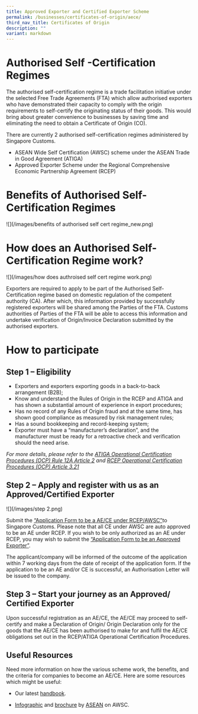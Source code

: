 ```yaml
---
title: Approved Exporter and Certified Exporter Scheme
permalink: /businesses/certificates-of-origin/aece/
third_nav_title: Certificates of Origin
description: ""
variant: markdown
---
```

# Authorised Self -Certification Regimes 
The authorised self-certification regime is a trade facilitation initiative under the selected Free Trade Agreements (FTA) which allow authorised exporters who have demonstrated their capacity to comply with the origin requirements to self-certify the originating status of their goods. This would bring about greater convenience to businesses by saving time and eliminating the need to obtain a Certificate of Origin (CO). 
 
There are currently 2 authorised self-certification regimes administered by Singapore Customs. 
-	ASEAN Wide Self Certification (AWSC) scheme under the ASEAN Trade in Good Agreement (ATIGA)
-	Approved Exporter Scheme under the Regional Comprehensive Economic Partnership Agreement (RCEP)

# Benefits of Authorised Self-Certification Regimes

![](/images/benefits of authorised self cert regime_new.png)

# How does an Authorised Self-Certification Regime work?
![](/images/how does authroised self cert regime work.png)

Exporters are required to apply to be part of the Authorised Self- Certification regime based on domestic regulation of the competent authority (CA). After which, this information provided by successfully registered exporters will be shared among the Parties of the FTA.  Customs authorities of Parties of the FTA will be able to access this information and undertake verification of Origin/Invoice Declaration submitted by the authorised exporters.
# How to participate
## Step 1 – Eligibility 

-	Exporters and exporters exporting goods in a back-to-back arrangement (B2B);
-	Know and understand the Rules of Origin in the RCEP and ATIGA and has shown a substantial amount of experience in export procedures;
-	Has no record of any Rules of Origin fraud and at the same time, has shown good compliance as measured by risk management rules;
-	Has a sound bookkeeping and record-keeping system;
-	Exporter must have a “manufacturer’s declaration”, and the manufacturer must be ready for a retroactive check and verification should the need arise.

*For more details, please refer to the [ATIGA Operational Certification Procedures (OCP) Rule 12A Article 2](https://www.enterprisesg.gov.sg/-/media/esg/files/non-financial-assistance/for-companies/free-trade-agreements/asean-fta/legal-text/AFTA_Annex8_Amended_ATIGA_OCP_to_allow_AWSC_from_20Sep2020.pdf) and [RCEP Operational Certification Procedures (OCP) Article 3.21](https://www.mti.gov.sg/-/media/MTI/Microsites/RCEP/All-Chapters-and-Market-Access-Annexes/Chapter-Text/Chapter-3.pdf?la=en&hash=766D21BE82A0AF4073B5902A6A489BEEFBEC62DB)*

## Step 2 – Apply and register with us as an Approved/Certified Exporter

![](/images/step 2.png)

Submit the [“Application Form to be a AE/CE under RCEP/AWSC”](https://go.gov.sg/certified-exporter)to Singapore Customs. Please note that all CE under AWSC are auto approved to be an AE under RCEP. If you wish to be only authorized as an AE under RCEP, you may wish to submit the [“Application Form to be an Approved Exporter”](https://go.gov.sg/approved-exporter).

The applicant/company will be informed of the outcome of the application within 7 working days from the date of receipt of the application form. If the application to be an AE and/or CE is successful, an Authorisation Letter will be issued to the company.

## Step 3 – Start your journey as an Approved/ Certified Exporter

Upon successful registration as an AE/CE, the AE/CE may proceed to self-certify and make a Declaration of Origin/ Origin Declaration only for the goods that the AE/CE has been authorised to make for and fulfil the AE/CE obligations set out in the RCEP/ATIGA Operational Certification Procedures.

## Useful Resources

Need more information on how the various scheme work, the benefits, and the criteria for companies to become an AE/CE. Here are some resources which might be useful: 

- Our latest [handbook](/files/businesses/ttsb-roo/handbook%20on%20the%20implementation%20of%20the%20authorised%20self%20certification%20regime%20v3_clean%20(002).pdf). 

-  [Infographic](https://asean.org/wp-content/uploads/2012/05/SCAROO33_anx11b_ag05.1.3d_AWSC-Infographics-14042020.pdf) and [brochure](https://asean.org/wp-content/uploads/2012/05/04-AWSC-Brochure.pdf) by [ASEAN](https://app.awsc.asean.org/) on AWSC.